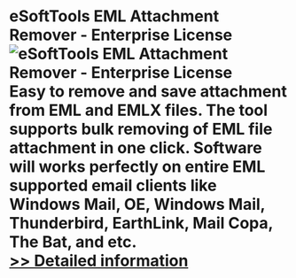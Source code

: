# eSoftTools EML Attachment Remover - Enterprise License<br />![eSoftTools EML Attachment Remover - Enterprise License](https://mycommerce.akamaized.net/api/pimages/P301004588/BIG/301004588.PNG)<br />Easy to remove and save attachment from EML and EMLX files. The tool supports bulk removing of EML file attachment in one click. Software will works perfectly on entire EML supported email clients like Windows Mail, OE, Windows Mail, Thunderbird, EarthLink, Mail Copa, The Bat, and etc.<br />[>> Detailed information](https://secure.shareit.com/shareit/product.html?productid=301004588&affiliateid=200057808)